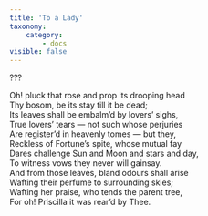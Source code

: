 ```yaml
---
title: 'To a Lady'
taxonomy:
    category:
        - docs
visible: false
---
```


<div class="author">???</div>

Oh! pluck that rose and prop its drooping head  
Thy bosom, be its stay till it be dead;   
Its leaves shall be embalm’d by lovers’ sighs,  
True lovers’ tears — not such whose perjuries  
Are register’d in heavenly tomes — but they,  
Reckless of Fortune’s spite, whose mutual fay  
Dares challenge Sun and Moon and stars and day,  
To witness vows they never will gainsay.  
And from those leaves, bland odours shall arise  
Wafting their perfume to surrounding skies;  
Wafting her praise, who tends the parent tree,  
For oh! Priscilla it was rear’d by Thee.
